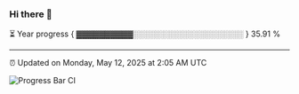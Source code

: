 ### Hi there 👋

⏳ Year progress { ▓▓▓▓▓▓▓▓▓▓░░░░░░░░░░░░░░░░░░░░ } 35.91 %

---

⏰ Updated on Monday, May 12, 2025 at 2:05 AM UTC

![Progress Bar CI](https://github.com/arthurbuhl/arthurbuhl/workflows/Progress%20Bar%20CI/badge.svg)
